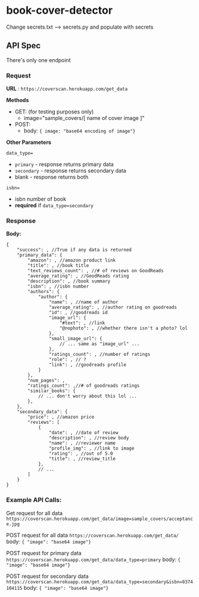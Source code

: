 # book-cover-detector

Change secrets.txt --> secrets.py and populate with secrets


## API Spec
There's only one endpoint

### Request
**URL** : `https://coverscan.herokuapp.com/get_data`

**Methods**
* GET: (for testing purposes only)
	* image="sample_covers/[ name of cover image ]"
* POST:
	* body:
 ```{ image: "base64 encoding of image"}```

**Other Parameters**

`data_type=` 
* `primary` - response returns primary data
* `secondary` - response returns secondary data
* blank - response returns both

`isbn=`
* isbn number of book
* **required** if `data_type=secondary`


### Response
**Body:**
```
{
	"success": , //True if any data is returned
	"primary_data": {
		"amazon": , //amazon product link
		"title": , //book title
		"text_reviews_count": , //# of reviews on GoodReads
		"average_rating": , //GoodReads rating
		"description": , //book summary
		"isbn": , //isbn number
		"authors": { 
			"author": {
				"name": , //name of author
				"average_rating": , //author rating on goodreads
				"id": , //goodreads id
				"image_url": {
					"#text": , //link
					"@nophoto": , //whether there isn't a photo? lol
				},
				"small_image_url": {
					// ... same as "image_url" ...
				},
				"ratings_count": , //number of ratings
				"role": , // ?
				"link": , //goodreads profile
			}
		},
		"num_pages": ,
		"ratings_count": ,//# of goodreads ratings
		"similar_books": {
			// ... don't worry about this lol ... 
		},
	},
	"secondary_data": {
		"price": , //amazon price
		"reviews": [
			{ 
				"date": , //date of review
				"description": , //review body
				"name": , //reviewer name
				"profile_img": , //link to image
				"rating": , //out of 5.0
				"title": , //review_title
			},
			// ...
		]
	}
}
```

### Example API Calls:

Get request for all data
`https://coverscan.herokuapp.com/get_data/image=sample_covers/acceptance.jpg`

POST request for all data
`https://coverscan.herokuapp.com/get_data/`
body: `{ "image": "base64 image"}`

POST request for primary data
`https://coverscan.herokuapp.com/get_data/data_type=primary`
body: `{ "image": "base64 image"}`

POST request for secondary data
`https://coverscan.herokuapp.com/get_data/data_type=secondary&isbn=0374104115`
body: `{ "image": "base64 image"}`
